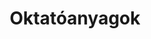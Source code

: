 ---
layout: posts_by_category
categories: tutorial
title: Oktatóanyagok
permalink: /category/tutorial
---